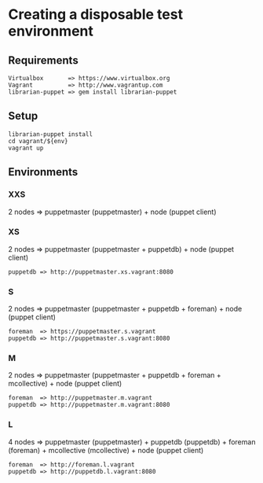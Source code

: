 # Creating a disposable test environment

## Requirements
    Virtualbox       => https://www.virtualbox.org
    Vagrant          => http://www.vagrantup.com
    librarian-puppet => gem install librarian-puppet

## Setup
    librarian-puppet install
    cd vagrant/${env}
    vagrant up
    
## Environments

### XXS
2 nodes => puppetmaster (puppetmaster) + node (puppet client)

### XS
2 nodes => puppetmaster (puppetmaster + puppetdb) + node (puppet client)

    puppetdb => http://puppetmaster.xs.vagrant:8080

### S
2 nodes => puppetmaster (puppetmaster + puppetdb + foreman) + node (puppet client)

    foreman  => https://puppetmaster.s.vagrant
    puppetdb => http://puppetmaster.s.vagrant:8080


### M
2 nodes => puppetmaster (puppetmaster + puppetdb + foreman + mcollective) + node (puppet client)

    foreman  => http://puppetmaster.m.vagrant
    puppetdb => http://puppetmaster.m.vagrant:8080
    
### L
4 nodes => puppetmaster (puppetmaster) + puppetdb (puppetdb) + foreman (foreman) + mcollective (mcollective) + node (puppet client)

    foreman  => http://foreman.l.vagrant
    puppetdb => http://puppetdb.l.vagrant:8080
    